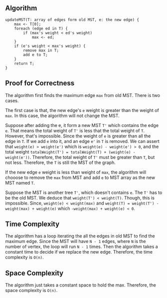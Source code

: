 ## Algorithm

```
updateMST(T: array of edges form old MST, e: the new edge) {
    max <- T[0];
    foreach (edge ed in T) {
        if (max's weight < ed's weight) 
            max <- ed;
    }
    if (e's weight < max's weight) {
        remove max in T;
        add e to T;
    }
    return T;
}
```

## Proof for Correctness

The algorithm first finds the maximum edge `max` from old MST. There is two cases. 

The first case is that, the new edge's `e` weight is greater than the weight of `max`. In this case, the algorithm will not change the MST. 

Suppose after adding the e, it form a new MST `T'` which contains the edge `e`. That means the total weight of `T'` is less that the total weight of `T`. However, that's impossible. Since the weight of `e` is greater than all the edge in `T`. If we add `e` into it, and an edge `e'` in `T` is removed. We can assert that `weight(e) > weight(e')` which is `weight(e) - weight(e') > 0`, and the total weight `totalWeight(T') = totalWeight(T) + (weight(e) - weight(e'))`. Therefore, the total weight of `T'` must be greater than `T`, but not less. Therefore, the `T` is still the MST of the graph.

If the new edge `e` weight is less than weight of `max`, the algorithm will chooose to remove the `max` from MST and add `e` to MST array as the new MST named `T`.

Suppose the MST is another tree `T'`, which doesn't contains `e`. The `T'` has to be the old MST. We deduce that `weight(T') < weight(T)`. Though, this is impossible. Since, `weight(e) < weight(max)` and `weight(T) = weight(T') - weight(max) + weight(e)` which `-weight(max) + weight(e) < 0`.

## Time Complexity

The algorithm has a loop iterating the all the edges in old MST to find the maximum edge. Since the MST will have `N - 1` edges, where `N` is the number of vertex, the loop will run `N - 1` times. Then the algorithm takes a constant time to decide if we replace the new edge. Therefore, the time complexity is `O(n)`.

## Space Complexity

The algorithm just takes a constant space to hold the max. Therefore, the space complexity is `O(n)`.



